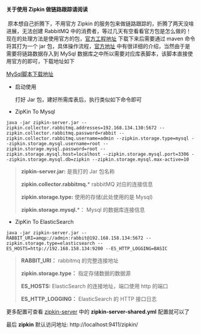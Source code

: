 #### 关于使用 Zipkin 做链路跟踪请阅读

​	原本想自己折腾下，不用官方 Zipkin 的服务包来做链路跟踪的，折腾了两天没啥进展，无法创建 RabbitMQ 中的消费者，等过几天有空看看官方包是怎么做的！现在的处理方法是使用官方的包，[官方工程地址](https://github.com/apache/incubator-zipkin) 下载下来后需要通过 maven 命令将其打为一个 jar 包，具体操作流程，[官方地址](https://github.com/apache/incubator-zipkin) 中有很详细的介绍，当然由于是需要将链路数据存入到 MySql 数据库之中所以需要对应库表脚本，该脚本直接使用官方的即可，下载地址如下

 [MySql脚本下载地址](https://github.com/apache/incubator-zipkin/blob/master/zipkin-storage/mysql-v1/src/main/resources/mysql.sql)

- 启动使用

  打好 Jar 包，建好所需库表后，执行类似如下命令即可
  
- ZipKin To Mysql
~~~shell
java -jar zipkin-server.jar --zipkin.collector.rabbitmq.addresses=192.168.134.130:5672 --zipkin.collector.rabbitmq.password=rabbit --zipkin.collector.rabbitmq.username=admin --zipkin.storage.type=mysql --zipkin.storage.mysql.username=root --zipkin.storage.mysql.password=root --zipkin.storage.mysql.host=localhost --zipkin.storage.mysql.port=3306 --zipkin.storage.mysql.db=zipkin --zipkin.storage.mysql.max-active=10
~~~

> **zipkin-server.jar:** 是我打的 Jar 包名称
>
> **zipkin.collector.rabbitmq.*** rabbitMQ 对应的连接信息
>
> **zipkin.storage.type:** 使用的存储(此处使用的是 Mysql)
>
> **zipkin.storage.mysql.***： Mysql 的数据库连接信息

- ZipKin To ElasticSearch
~~~shell
java -jar zipkin-server.jar --RABBIT_URI=amqp://admin:rabbit@192.168.158.134:5672 --zipkin.storage.type=elasticsearch --ES_HOSTS=http://192.168.158.134:9200 --ES_HTTP_LOGGING=BASIC
~~~
> **RABBIT_URI：** rabbitmq 的完整连接地址
>
> **zipkin.storage.type：** 指定存储数据的数据源
>
> **ES_HOSTS:** ElasticSearch 的连接地址，端口使用 http 的端口
>
> **ES_HTTP_LOGGING：** ElasticSearch 的 HTTP 接口日志

更多配置可查看 [zipkin-server](https://mvnrepository.com/artifact/io.zipkin.zipkin2/zipkin) 中的 **zipkin-server-shared.yml** 配置就可以了

最后 **zipkin** 默认访问地址: http://localhost:9411/zipkin/